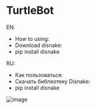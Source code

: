 # TurtleBot

EN:
- How to using:
- Download disnake:
- pip install disnake

RU:
- Как пользоваться:
- Скачать библеотеку Disnake:
- pip install disnake



![image](https://user-images.githubusercontent.com/95531389/203973942-c8c382ef-8f6c-42b4-bc4f-30e960710382.png)
